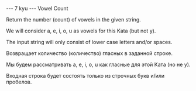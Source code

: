 --- 7 kyu --- Vowel Count



Return the number (count) of vowels in the given string.

We will consider a, e, i, o, u as vowels for this Kata (but not y).

The input string will only consist of lower case letters and/or spaces.



Возвращает количество (количество) гласных в заданной строке.

Мы будем рассматривать a, e, i, o, u как гласные для этой Ката (но не y).

Входная строка будет состоять только из строчных букв и/или пробелов.
